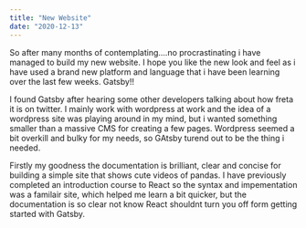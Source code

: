 ```yaml
---
title: "New Website"
date: "2020-12-13"
---
```


So after many months of contemplating....no procrastinating i have managed to build my new website. I hope you like the new look and feel as i have used a brand new platform and language that i have been learning over the last few weeks. Gatsby!!

I found Gatsby after hearing some other developers talking about how freta it is on twitter. I mainly work with wordpress at work and the idea of a wordpress site was playing around in my mind, but i wanted something smaller than a massive CMS for creating a few pages. Wordpress seemed a bit overkill and bulky for my needs, so GAtsby turend out to be the thing i needed.

Firstly my goodness the documentation is brilliant, clear and concise for building a simple site that shows cute videos of pandas. I have previously completed an introduction course to React so the syntax and impementation was a familair site, which helped me learn a bit quicker, but the documentation is so clear not know React shouldnt turn you off form getting started with Gatsby.

 